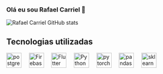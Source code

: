 ### Olá eu sou Rafael Carriel 👋

![Rafael Carriel GitHub stats](https://github-readme-stats-sigma-five.vercel.app/api?username=Rafael-Carriel&show_icons=true&theme=tokyonight)

## Tecnologias utilizadas

<div style="display: inline-block">
  
  <!-- HTML, CSS and JS related -->
  <img alt="postgres" width="40" src="https://image.shutterstock.com/image-photo/image-260nw-2182372041.jpg" />
  &nbsp &nbsp
  <img alt="Firebase" width="40" src="https://seeklogo.com/images/F/firebase-logo-402F407EE0-seeklogo.com.png" />
  &nbsp &nbsp  
  <img alt="Flutter" width="40" src="https://seeklogo.com/images/F/flutter-logo-5086DD11C5-seeklogo.com.png" />
  &nbsp &nbsp  
  <img alt="Python" width="40" src="https://seeklogo.com/images/P/python-logo-A32636CAA3-seeklogo.com.png" />
  &nbsp &nbsp
  <img alt="pytorch" width="40" src="https://seeklogo.com/images/P/pytorch-logo-84F95D0AF5-seeklogo.com.png" />
  &nbsp &nbsp
  <img alt="pandas" width="40" src="https://seeklogo.com/images/P/pandas-logo-776F6D45BB-seeklogo.com.png" />
  &nbsp &nbsp
  <img alt="sklearn" width="40" src="https://e7.pngegg.com/pngimages/309/384/png-clipart-scikit-learn-python-computer-icons-scikit-machine-learning-learning-text-orange-thumbnail.png" />
  &nbsp &nbsp
  
</div>
